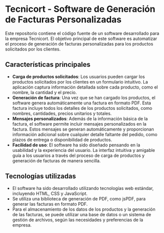 # Tecnicort - Software de Generación de Facturas Personalizadas

Este repositorio contiene el código fuente de un software desarrollado para la empresa Tecnicort. El objetivo principal de este software es automatizar el proceso de generación de facturas personalizadas para los productos solicitados por los clientes.

## Características principales

- **Carga de productos solicitados**: Los usuarios pueden cargar los productos solicitados por los clientes en un formulario intuitivo. La aplicación captura información detallada sobre cada producto, como el nombre, la cantidad y el precio.
- **Generación de factura**: Una vez que se han cargado los productos, el software genera automáticamente una factura en formato PDF. Esta factura incluye todos los detalles de los productos solicitados, como nombres, cantidades, precios unitarios y totales.
- **Mensajes personalizados**: Además de la información básica de la factura, el software permite incluir mensajes personalizados en la factura. Estos mensajes se generan automáticamente y proporcionan información adicional sobre cualquier detalle faltante del pedido, como plazos de entrega o disponibilidad de productos.
- **Facilidad de uso**: El software ha sido diseñado pensando en la usabilidad y la experiencia del usuario. La interfaz intuitiva y amigable guía a los usuarios a través del proceso de carga de productos y generación de facturas de manera sencilla.

## Tecnologías utilizadas

- El software ha sido desarrollado utilizando tecnologías web estándar, incluyendo HTML, CSS y JavaScript.
- Se utiliza una biblioteca de generación de PDF, como jsPDF, para generar las facturas en formato PDF.
- Para el almacenamiento de los datos de los productos y la generación de las facturas, se puede utilizar una base de datos o un sistema de gestión de archivos, según las necesidades y preferencias de la empresa.
